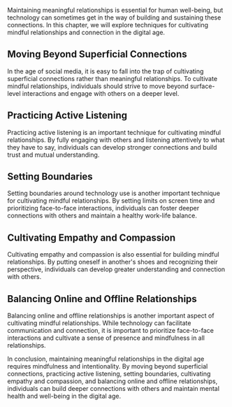 
Maintaining meaningful relationships is essential for human well-being, but technology can sometimes get in the way of building and sustaining these connections. In this chapter, we will explore techniques for cultivating mindful relationships and connection in the digital age.

Moving Beyond Superficial Connections
-------------------------------------

In the age of social media, it is easy to fall into the trap of cultivating superficial connections rather than meaningful relationships. To cultivate mindful relationships, individuals should strive to move beyond surface-level interactions and engage with others on a deeper level.

Practicing Active Listening
---------------------------

Practicing active listening is an important technique for cultivating mindful relationships. By fully engaging with others and listening attentively to what they have to say, individuals can develop stronger connections and build trust and mutual understanding.

Setting Boundaries
------------------

Setting boundaries around technology use is another important technique for cultivating mindful relationships. By setting limits on screen time and prioritizing face-to-face interactions, individuals can foster deeper connections with others and maintain a healthy work-life balance.

Cultivating Empathy and Compassion
----------------------------------

Cultivating empathy and compassion is also essential for building mindful relationships. By putting oneself in another's shoes and recognizing their perspective, individuals can develop greater understanding and connection with others.

Balancing Online and Offline Relationships
------------------------------------------

Balancing online and offline relationships is another important aspect of cultivating mindful relationships. While technology can facilitate communication and connection, it is important to prioritize face-to-face interactions and cultivate a sense of presence and mindfulness in all relationships.

In conclusion, maintaining meaningful relationships in the digital age requires mindfulness and intentionality. By moving beyond superficial connections, practicing active listening, setting boundaries, cultivating empathy and compassion, and balancing online and offline relationships, individuals can build deeper connections with others and maintain mental health and well-being in the digital age.
